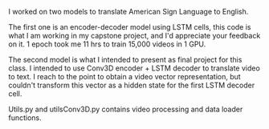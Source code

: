 I worked on two models to translate American Sign Language to English.

The first one is an encoder-decoder model using LSTM cells, this code is what I am working in my capstone project, and I'd appreciate your feedback on it.
1 epoch took me 11 hrs to train 15,000 videos in 1 GPU.

The second model is what I intended to present as final project for this class. I intended to use Conv3D encoder + LSTM decoder to translate video to
text. I reach to the point to obtain a video vector representation, but couldn't transform this vector as a hidden state for the first LSTM decoder cell.

Utils.py and utilsConv3D.py contains video processing and data loader functions. 

